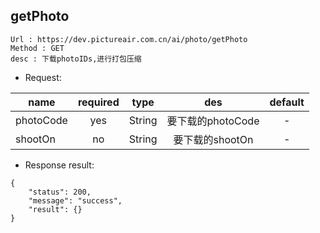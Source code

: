 

getPhoto
---

```
Url : https://dev.pictureair.com.cn/ai/photo/getPhoto
Method : GET 
desc : 下载photoIDs,进行打包压缩
```

* Request:

|name|required|type|des|default|
| ------------- |:-------------:|:-------------:|:---------------------------------------:|:-------------:|
| photoCode | yes | String | 要下载的photoCode | - |
| shootOn | no | String | 要下载的shootOn | - |

* Response result:
```
{
    "status": 200,
    "message": "success",
    "result": {}
}
```

